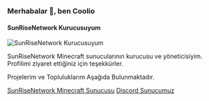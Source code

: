 ### Merhabalar 👋, ben Coolio
#### SunRiseNetwork Kurucusuyum
![SunRiseNetwork Kurucusuyum](https://cdn.discordapp.com/attachments/1256666113136398488/1260995118715109436/banner-333568-1719562997.gif?ex=66a1d378&is=66a081f8&hm=acb48f15864309db0e0dbd93f49601d6ab8fb6bd61d71a0395f70eb62e0c0d1c&)

SunRiseNetwork Minecraft sunucularının kurucusu ve yöneticisiyim. Profilimi ziyaret ettiğiniz için teşekkürler.

Projelerim ve Topluluklarım Aşağıda Bulunmaktadır.

[SunRiseNetwork Minecraft Sunucusu](https://sunrisenw.com.tr)
[Discord Sunucumuz](https://discord.gg/ep7rTAFWmm)




